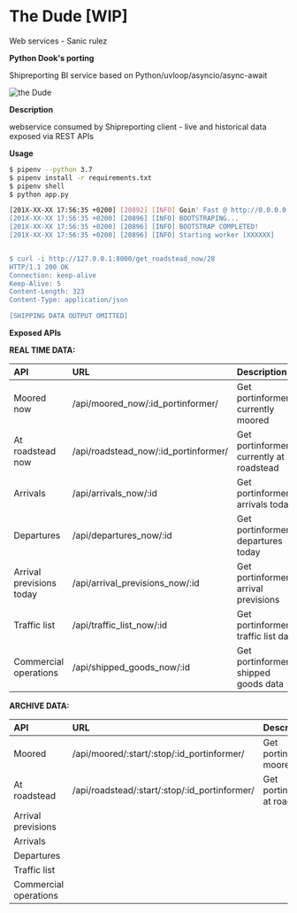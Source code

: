 # The Dude [WIP]
Web services - Sanic rulez 

**Python Dook's porting**

Shipreporting BI service based on Python/uvloop/asyncio/async-await


![the Dude](https://i.imgur.com/UjgpSVB.jpg)


**Description**

webservice consumed by Shipreporting client - live and historical data exposed via REST APIs

**Usage**

```bash
$ pipenv --python 3.7
$ pipenv install -r requirements.txt
$ pipenv shell
$ python app.py

[201X-XX-XX 17:56:35 +0200] [20892] [INFO] Goin' Fast @ http://0.0.0.0:8000
[201X-XX-XX 17:56:35 +0200] [20896] [INFO] BOOTSTRAPING...
[201X-XX-XX 17:56:35 +0200] [20896] [INFO] BOOTSTRAP COMPLETED!
[201X-XX-XX 17:56:35 +0200] [20896] [INFO] Starting worker [XXXXXX]


$ curl -i http://127.0.0.1:8000/get_roadstead_now/28
HTTP/1.1 200 OK
Connection: keep-alive
Keep-Alive: 5
Content-Length: 323
Content-Type: application/json

[SHIPPING DATA OUTPUT OMITTED]

```

**Exposed APIs**


**REAL TIME DATA:**

|API | URL | Description|
|:----|:-----|:------------|
|Moored now|/api/moored_now/:id_portinformer/|Get portinformer's currently moored|
|At roadstead now|/api/roadstead_now/:id_portinformer/|Get portinformer's currently at roadstead|
|Arrivals|/api/arrivals_now/:id|Get portinformer's arrivals today| 
|Departures|/api/departures_now/:id    | Get portinformer's departures today| 
|Arrival previsions today|/api/arrival_previsions_now/:id    |Get portinformer's arrival previsions  |
|Traffic list|/api/traffic_list_now/:id    |Get portinformer's traffic list data   |
|Commercial operations|/api/shipped_goods_now/:id    |Get portinformer's shipped goods data    |


**ARCHIVE DATA:**

|API | URL | Description|
|:----|:-----|:------------|
|Moored|/api/moored/:start/:stop/:id_portinformer/|Get portinformer moored|
|At roadstead|/api/roadstead/:start/:stop/:id_portinformer/|Get portinformer at roadstead|
|Arrival previsions|    |    |
|Arrivals|    |    | 
|Departures|    |    | 
|Traffic list|    |    |
|Commercial operations|    |    |
